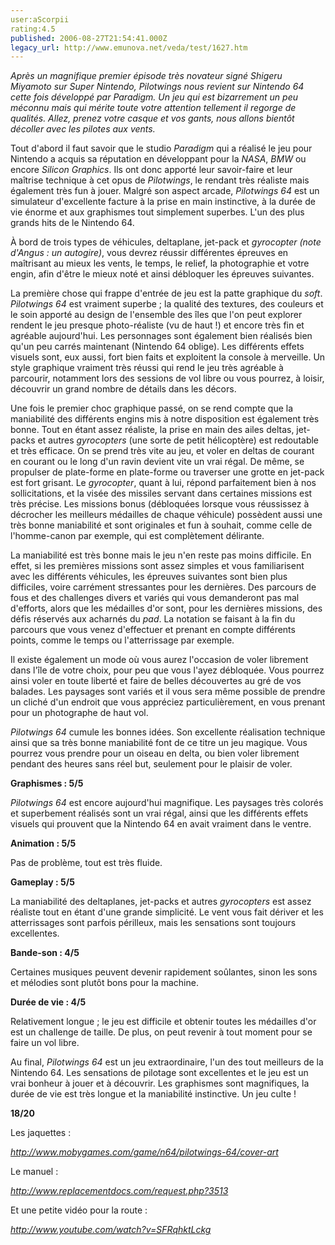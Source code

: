 ```yaml
---
user:aScorpii
rating:4.5
published: 2006-08-27T21:54:41.000Z
legacy_url: http://www.emunova.net/veda/test/1627.htm
---
```

_Après un magnifique premier épisode très novateur signé Shigeru Miyamoto sur Super Nintendo, Pilotwings nous revient sur Nintendo 64 cette fois développé par Paradigm. Un jeu qui est bizarrement un peu méconnu mais qui mérite toute votre attention tellement il regorge de qualités. Allez, prenez votre casque et vos gants, nous allons bientôt décoller avec les pilotes aux vents._  

  

Tout d'abord il faut savoir que le studio _Paradigm_ qui a réalisé le jeu pour Nintendo a acquis sa réputation en développant pour la _NASA_, _BMW_ ou encore _Silicon Graphics_. Ils ont donc apporté leur savoir-faire et leur maîtrise technique à cet opus de _Pilotwings_, le rendant très réaliste mais également très fun à jouer. Malgré son aspect arcade, _Pilotwings 64_ est un simulateur d'excellente facture à la prise en main instinctive, à la durée de vie énorme et aux graphismes tout simplement superbes. L'un des plus grands hits de le Nintendo 64\.  

  

À bord de trois types de véhicules, deltaplane, jet-pack et _gyrocopter (note d'Angus : un autogire)_, vous devrez réussir différentes épreuves en maîtrisant au mieux les vents, le temps, le relief, la photographie et votre engin, afin d'être le mieux noté et ainsi débloquer les épreuves suivantes.  

La première chose qui frappe d'entrée de jeu est la patte graphique du _soft_. _Pilotwings 64_ est vraiment superbe ; la qualité des textures, des couleurs et le soin apporté au design de l'ensemble des îles que l'on peut explorer rendent le jeu presque photo-réaliste (vu de haut !) et encore très fin et agréable aujourd'hui. Les personnages sont également bien réalisés bien qu'un peu carrés maintenant (Nintendo 64 oblige). Les différents effets visuels sont, eux aussi, fort bien faits et exploitent la console à merveille. Un style graphique vraiment très réussi qui rend le jeu très agréable à parcourir, notamment lors des sessions de vol libre ou vous pourrez, à loisir, découvrir un grand nombre de détails dans les décors.  

  

Une fois le premier choc graphique passé, on se rend compte que la maniabilité des différents engins mis à notre disposition est également très bonne. Tout en étant assez réaliste, la prise en main des ailes deltas, jet-packs et autres _gyrocopters_ (une sorte de petit hélicoptère) est redoutable et très efficace. On se prend très vite au jeu, et voler en deltas de courant en courant ou le long d'un ravin devient vite un vrai régal. De même, se propulser de plate-forme en plate-forme ou traverser une grotte en jet-pack est fort grisant. Le _gyrocopter_, quant à lui, répond parfaitement bien à nos sollicitations, et la visée des missiles servant dans certaines missions est très précise. Les missions bonus (débloquées lorsque vous réussissez à décrocher les meilleurs médailles de chaque véhicule) possèdent aussi une très bonne maniabilité et sont originales et fun à souhait, comme celle de l'homme-canon par exemple, qui est complètement délirante.  

La maniabilité est très bonne mais le jeu n'en reste pas moins difficile. En effet, si les premières missions sont assez simples et vous familiarisent avec les différents véhicules, les épreuves suivantes sont bien plus difficiles, voire carrément stressantes pour les dernières. Des parcours de fous et des challenges divers et variés qui vous demanderont pas mal d'efforts, alors que les médailles d'or sont, pour les dernières missions, des défis réservés aux acharnés du _pad_. La notation se faisant à la fin du parcours que vous venez d'effectuer et prenant en compte différents points, comme le temps ou l'atterrissage par exemple.  

  

Il existe également un mode où vous aurez l'occasion de voler librement dans l'île de votre choix, pour peu que vous l'ayez débloquée. Vous pourrez ainsi voler en toute liberté et faire de belles découvertes au gré de vos balades. Les paysages sont variés et il vous sera même possible de prendre un cliché d'un endroit que vous appréciez particulièrement, en vous prenant pour un photographe de haut vol.  

_Pilotwings 64_ cumule les bonnes idées. Son excellente réalisation technique ainsi que sa très bonne maniabilité font de ce titre un jeu magique. Vous pourrez vous prendre pour un oiseau en delta, ou bien voler librement pendant des heures sans réel but, seulement pour le plaisir de voler.  

  

**Graphismes : 5/5**  

_Pilotwings 64_ est encore aujourd'hui magnifique. Les paysages très colorés et superbement réalisés sont un vrai régal, ainsi que les différents effets visuels qui prouvent que la Nintendo 64 en avait vraiment dans le ventre.  

  

**Animation : 5/5**  

Pas de problème, tout est très fluide.  

  

**Gameplay : 5/5**  

La maniabilité des deltaplanes, jet-packs et autres _gyrocopters_ est assez réaliste tout en étant d'une grande simplicité. Le vent vous fait dériver et les atterrissages sont parfois périlleux, mais les sensations sont toujours excellentes.  

  

**Bande-son : 4/5**  

Certaines musiques peuvent devenir rapidement soûlantes, sinon les sons et mélodies sont plutôt bons pour la machine.  

  

**Durée de vie : 4/5**  

Relativement longue ; le jeu est difficile et obtenir toutes les médailles d'or est un challenge de taille. De plus, on peut revenir à tout moment pour se faire un vol libre.  

  

Au final, _Pilotwings 64_ est un jeu extraordinaire, l'un des tout meilleurs de la Nintendo 64\. Les sensations de pilotage sont excellentes et le jeu est un vrai bonheur à jouer et à découvrir. Les graphismes sont magnifiques, la durée de vie est très longue et la maniabilité instinctive. Un jeu culte !  

  

  

**18/20**  

  

Les jaquettes :  

_http://www.mobygames.com/game/n64/pilotwings-64/cover-art_  

  

Le manuel :  

_http://www.replacementdocs.com/request.php?3513_  

  

Et une petite vidéo pour la route :  

_http://www.youtube.com/watch?v=SFRqhktLckg_